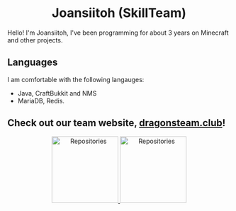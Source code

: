 <h1 align="center">Joansiitoh (SkillTeam)</h1>

Hello! I'm Joansiitoh, I've been programming for about 3 years on Minecraft and other projects.

## Languages

I am comfortable with the following langauges:

- Java, CraftBukkit and NMS
- MariaDB, Redis.


## Check out our team website, [dragonsteam.club](https://dragonsteam.club "dragonsteam.club")!

<div align="center">

<a href="https://github.com/joansitoh?tab=repositories" title="Repositories">
    <img height="150px" width="auto" alt="Repositories" src="https://github-readme-stats.vercel.app/api/top-langs/?username=joansitoh&exclude_repo=git-commit-spam-ex,js-utils&hide=GLSL&layout=compact&theme=radical">
</a>
<a href="https://github.com/joansitoh?tab=repositories" title="Repositories">
    <img height="150px" width="auto" alt="Repositories" src="https://github-readme-stats.vercel.app/api?username=joansitoh&show_icons=true&theme=radical">
</a>

</div>
